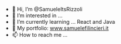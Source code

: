 - 👋 Hi, I’m @SamueleItsRizzoli
- 👀 I’m interested in ... 
- 🌱 I’m currently learning ... React and Java
- 💞️ My portfolio: www.samuelefilincieri.it
- 📫 How to reach me ...

<!---
SamueleItsRizzoli/SamueleItsRizzoli is a ✨ special ✨ repository because its `README.md` (this file) appears on your GitHub profile.
You can click the Preview link to take a look at your changes.
--->
